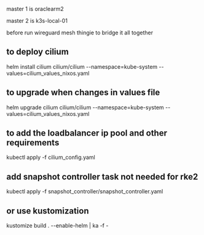 master 1 is oraclearm2

master 2 is k3s-local-01

before run wireguard mesh thingie to bridge it all together

## to deploy cilium
helm install cilium cilium/cilium --namespace=kube-system --values=cilium_values_nixos.yaml 
## to upgrade when changes in values file
helm upgrade cilium cilium/cilium  --namespace=kube-system --values=cilium_values_nixos.yaml

<!-- ## to upgrade to new cilium version
helm upgrade cilium cilium/cilium  --namespace=kube-system --version 1.15.4 --values=cilium_values.yaml -->

## to add the loadbalancer ip pool and other requirements
kubectl apply -f cilium_config.yaml



## add snapshot controller task  not needed for rke2 
kubectl apply -f snapshot_controller/snapshot_controller.yaml




## or use kustomization

kustomize build . --enable-helm | ka -f -